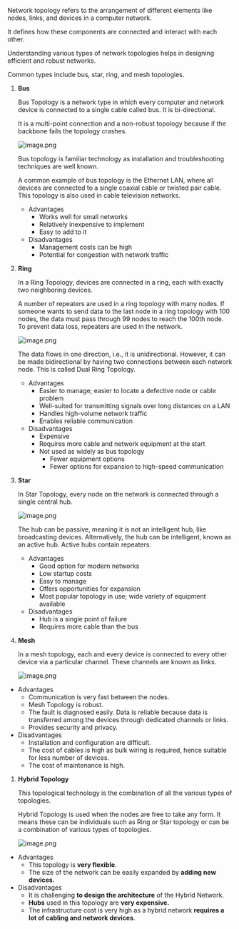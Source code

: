 Network topology refers to the arrangement of different elements like nodes, links, and devices in a computer network. 

It defines how these components are connected and interact with each other. 

Understanding various types of network topologies helps in designing efficient and robust networks.

Common types include bus, star, ring, and mesh topologies.

1. **Bus**
    
    Bus Topology is a network type in which every computer and network device is connected to a single cable called bus. It is bi-directional.
    
    It is a multi-point connection and a non-robust topology because if the backbone fails the topology crashes.
    
    ![image.png](https://prod-files-secure.s3.us-west-2.amazonaws.com/d7f0c0b2-fffe-40d0-9b6d-cae3b360ff45/21e0c4f4-8314-480c-9c27-db9d52e59824/image.png)
    
    Bus topology is familiar technology as installation and troubleshooting techniques are well known.
    
    A common example of bus topology is the Ethernet LAN, where all devices are connected to a single coaxial cable or twisted pair cable. This topology is also used in cable television networks.
    
    - Advantages
        - Works well for small networks
        - Relatively inexpensive to implement
        - Easy to add to it
    - Disadvantages
        - Management costs can be high
        - Potential for congestion with network traffic

1. **Ring**
    
    In a Ring Topology, devices are connected in a ring, each with exactly two neighboring devices.
    
    A number of repeaters are used in a ring topology with many nodes. If someone wants to send data to the last node in a ring topology with 100 nodes, the data must pass through 99 nodes to reach the 100th node. To prevent data loss, repeaters are used in the network.
    
    ![image.png](https://prod-files-secure.s3.us-west-2.amazonaws.com/d7f0c0b2-fffe-40d0-9b6d-cae3b360ff45/cf9a8fcc-afdd-48d8-b3fe-4b23a9366c08/image.png)
    
    The data flows in one direction, i.e., it is unidirectional. However, it can be made bidirectional by having two connections between each network node. This is called Dual Ring Topology.
    
    - Advantages
        - Easier to manage; easier to locate a defective node or cable problem
        - Well-suited for transmitting signals over long distances on a LAN
        - Handles high-volume network traffic
        - Enables reliable communication
    - Disadvantages
        - Expensive
        - Requires more cable and network equipment at the start
        - Not used as widely as bus topology
            - Fewer equipment options
            - Fewer options for expansion to high-speed communication
    
2. **Star**
    
    In Star Topology, every node on the network is connected through a single central hub.
    
    ![image.png](https://prod-files-secure.s3.us-west-2.amazonaws.com/d7f0c0b2-fffe-40d0-9b6d-cae3b360ff45/be10d6b8-b5aa-49b9-9c0e-b3df83a8d89d/image.png)
    
    The hub can be passive, meaning it is not an intelligent hub, like broadcasting devices. Alternatively, the hub can be intelligent, known as an active hub. Active hubs contain repeaters.
    
    - Advantages
        - Good option for modern networks
        - Low startup costs
        - Easy to manage
        - Offers opportunities for expansion
        - Most popular topology in use; wide variety of equipment available
    - Disadvantages
        - Hub is a single point of failure
        - Requires more cable than the bus
    
3. **Mesh**
    
    In a mesh topology, each and every device is connected to every other device via a particular channel. These channels are known as links.
    
    ![image.png](https://prod-files-secure.s3.us-west-2.amazonaws.com/d7f0c0b2-fffe-40d0-9b6d-cae3b360ff45/be5d2637-74dc-4cc7-bbcd-95ae7753f27c/image.png)
    
- Advantages
    - Communication is very fast between the nodes.
    - Mesh Topology is robust.
    - The fault is diagnosed easily. Data is reliable because data is transferred among the devices through dedicated channels or links.
    - Provides security and privacy.
- Disadvantages
    - Installation and configuration are difficult.
    - The cost of cables is high as bulk wiring is required, hence suitable for less number of devices.
    - The cost of maintenance is high.

1. **Hybrid Topology**
    
    This topological technology is the combination of all the various types of topologies.
    
    Hybrid Topology is used when the nodes are free to take any form. It means these can be individuals such as Ring or Star topology or can be a combination of various types of topologies.
    
    ![image.png](https://prod-files-secure.s3.us-west-2.amazonaws.com/d7f0c0b2-fffe-40d0-9b6d-cae3b360ff45/df6c9075-adb8-44c1-a818-9f6b0be49aaf/image.png)
    
- Advantages
    - This topology is **very flexible**.
    - The size of the network can be easily expanded by **adding new devices.**
- Disadvantages
    - It is challenging **to design the architecture** of the Hybrid Network.
    - **Hubs** used in this topology are **very expensive.**
    - The infrastructure cost is very high as a hybrid network **requires a lot of cabling and network devices**.
